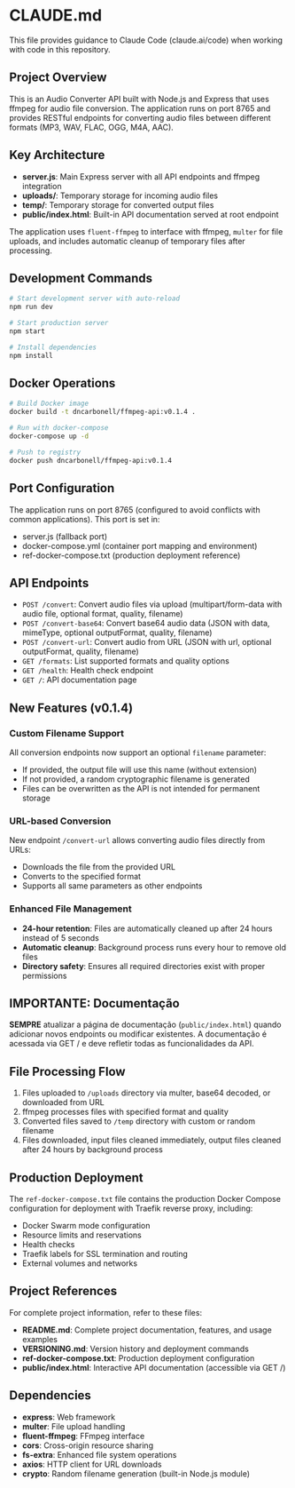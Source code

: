 # CLAUDE.md

This file provides guidance to Claude Code (claude.ai/code) when working with code in this repository.

## Project Overview

This is an Audio Converter API built with Node.js and Express that uses ffmpeg for audio file conversion. The application runs on port 8765 and provides RESTful endpoints for converting audio files between different formats (MP3, WAV, FLAC, OGG, M4A, AAC).

## Key Architecture

- **server.js**: Main Express server with all API endpoints and ffmpeg integration
- **uploads/**: Temporary storage for incoming audio files
- **temp/**: Temporary storage for converted output files
- **public/index.html**: Built-in API documentation served at root endpoint

The application uses `fluent-ffmpeg` to interface with ffmpeg, `multer` for file uploads, and includes automatic cleanup of temporary files after processing.

## Development Commands

```bash
# Start development server with auto-reload
npm run dev

# Start production server
npm start

# Install dependencies
npm install
```

## Docker Operations

```bash
# Build Docker image
docker build -t dncarbonell/ffmpeg-api:v0.1.4 .

# Run with docker-compose
docker-compose up -d

# Push to registry
docker push dncarbonell/ffmpeg-api:v0.1.4
```

## Port Configuration

The application runs on port 8765 (configured to avoid conflicts with common applications). This port is set in:
- server.js (fallback port)
- docker-compose.yml (container port mapping and environment)
- ref-docker-compose.txt (production deployment reference)

## API Endpoints

- `POST /convert`: Convert audio files via upload (multipart/form-data with audio file, optional format, quality, filename)
- `POST /convert-base64`: Convert base64 audio data (JSON with data, mimeType, optional outputFormat, quality, filename)
- `POST /convert-url`: Convert audio from URL (JSON with url, optional outputFormat, quality, filename)
- `GET /formats`: List supported formats and quality options
- `GET /health`: Health check endpoint
- `GET /`: API documentation page

## New Features (v0.1.4)

### Custom Filename Support
All conversion endpoints now support an optional `filename` parameter:
- If provided, the output file will use this name (without extension)
- If not provided, a random cryptographic filename is generated
- Files can be overwritten as the API is not intended for permanent storage

### URL-based Conversion
New endpoint `/convert-url` allows converting audio files directly from URLs:
- Downloads the file from the provided URL
- Converts to the specified format
- Supports all same parameters as other endpoints

### Enhanced File Management
- **24-hour retention**: Files are automatically cleaned up after 24 hours instead of 5 seconds
- **Automatic cleanup**: Background process runs every hour to remove old files
- **Directory safety**: Ensures all required directories exist with proper permissions

## IMPORTANTE: Documentação
**SEMPRE** atualizar a página de documentação (`public/index.html`) quando adicionar novos endpoints ou modificar existentes. A documentação é acessada via GET / e deve refletir todas as funcionalidades da API.

## File Processing Flow

1. Files uploaded to `/uploads` directory via multer, base64 decoded, or downloaded from URL
2. ffmpeg processes files with specified format and quality
3. Converted files saved to `/temp` directory with custom or random filename
4. Files downloaded, input files cleaned immediately, output files cleaned after 24 hours by background process

## Production Deployment

The `ref-docker-compose.txt` file contains the production Docker Compose configuration for deployment with Traefik reverse proxy, including:
- Docker Swarm mode configuration
- Resource limits and reservations
- Health checks
- Traefik labels for SSL termination and routing
- External volumes and networks

## Project References

For complete project information, refer to these files:
- **README.md**: Complete project documentation, features, and usage examples
- **VERSIONING.md**: Version history and deployment commands
- **ref-docker-compose.txt**: Production deployment configuration
- **public/index.html**: Interactive API documentation (accessible via GET /)

## Dependencies

- **express**: Web framework
- **multer**: File upload handling
- **fluent-ffmpeg**: FFmpeg interface
- **cors**: Cross-origin resource sharing
- **fs-extra**: Enhanced file system operations
- **axios**: HTTP client for URL downloads
- **crypto**: Random filename generation (built-in Node.js module)